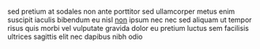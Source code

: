sed pretium at sodales non ante porttitor sed ullamcorper metus enim suscipit
iaculis bibendum eu nisl [non](generated_webpages/ullamcorper4.md) ipsum nec
nec sed aliquam ut tempor risus quis morbi vel vulputate gravida dolor eu
pretium luctus sem facilisis ultrices sagittis elit nec dapibus nibh odio